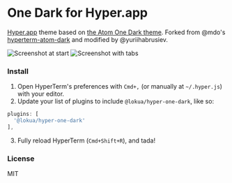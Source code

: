 # One Dark for Hyper.app

[Hyper.app](https://hyper.is) theme based on [the Atom One Dark theme](https://github.com/atom/one-dark-syntax). Forked from @mdo's [hyperterm-atom-dark](https://github.com/mdo/hyperterm-atom-dark) and modified by @yuriihabrusiev.

![Screenshot at start](https://cloud.githubusercontent.com/assets/98681/16899205/f644411e-4baf-11e6-851a-930070779867.png)
![Screenshot with tabs](https://cloud.githubusercontent.com/assets/98681/16899206/f644c080-4baf-11e6-890d-fd5c628c7991.png)

### Install

1.  Open HyperTerm's preferences with `Cmd+,` (or manually at `~/.hyper.js`) with your editor.
2.  Update your list of plugins to include `@lokua/hyper-one-dark`, like so:

```js
plugins: [
  '@lokua/hyper-one-dark'
],
```

3.  Fully reload HyperTerm (`Cmd+Shift+R`), and tada!

### License

MIT
